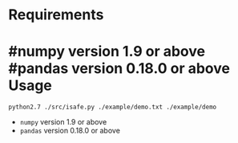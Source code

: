 Requirements
==========
#numpy version 1.9 or above
#pandas version 0.18.0 or above
Usage
===========
```python2.7 ./src/isafe.py ./example/demo.txt ./example/demo```
* ```numpy``` version 1.9 or above
* ```pandas``` version 0.18.0 or above